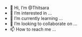 - 👋 Hi, I’m @Thitsara
- 👀 I’m interested in ...
- 🌱 I’m currently learning ...
- 💞️ I’m looking to collaborate on ...
- 📫 How to reach me ...

<!---
Thitsara/Thitsara is a ✨ special ✨ repository because its `README.md` (this file) appears on your GitHub profile.
You can click the Preview link to take a look at your changes.
--->
